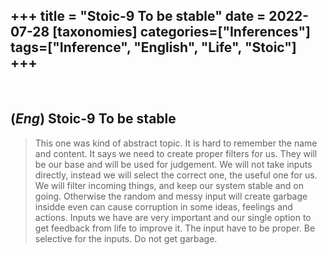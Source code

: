 +++
title = "Stoic-9 To be stable"
date = 2022-07-28
[taxonomies]
categories=["Inferences"]
tags=["Inference", "English", "Life", "Stoic"]
+++
---
<br>

## (*Eng*) Stoic-9 To be stable
> This one was kind of abstract topic. It is hard to remember the name and content. It says we need to create proper filters for us. They will be our base and will be used for judgement. We will not take inputs directly, instead we will select the correct one, the useful one for us. We will filter incoming things, and keep our system stable and on going. Otherwise the random and messy input will create garbage insidde even can cause corruption in some ideas, feelings and actions. Inputs we have are very important and our single option to get feedback from life to improve it. The input have to be proper. Be selective for the inputs. Do not get garbage.
